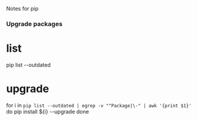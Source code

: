 Notes for pip

### Upgrade packages
# list
pip list --outdated

# upgrade
for i in `pip list --outdated | egrep -v "^Package|\-" | awk '{print $1}'`
do
pip install ${i} --upgrade
done

